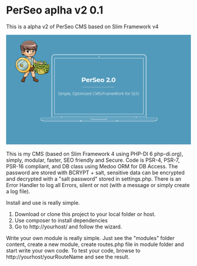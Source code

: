 # PerSeo aplha v2 0.1

This is a alpha v2 of PerSeo CMS based on Slim Framework v4

![PerSeo](https://github.com/BrainStormDevel/resources/blob/main/perseo.jpg?raw=true)

This is my CMS (based on Slim Framework 4 using PHP-DI 6 php-di.org), simply, modular, faster, SEO friendly and Secure. Code is PSR-4, PSR-7, PSR-16 compliant, and DB class using Medoo ORM for DB Access. The password are stored with BCRYPT + salt, sensitive data can be encrypted and decrypted with a "salt password" stored in settings.php. There is an Error Handler to log all Errors, silent or not (with a message or simply create a log file).

Install and use is really simple.

1) Download or clone this project to your local folder or host.
2) Use composer to install dependencies
3) Go to http://yourhost/ and follow the wizard.

Write your own module is really simple. Just see the "modules" folder content, create a new module, create routes.php file in module folder and start write your own code. To test your code, browse to http://yourhost/yourRouteName and see the result.

